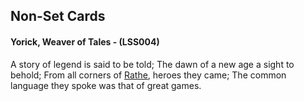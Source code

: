 ## Non-Set Cards

#### Yorick, Weaver of Tales - (LSS004)

A story of legend is said to be told; The dawn of a new age a sight to behold; From all corners of [Rathe](../world-of-rathe/world-of-rathe.md), heroes they came; The common language they spoke was that of great games.
